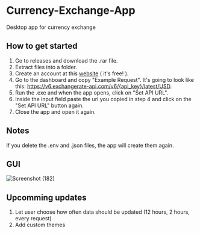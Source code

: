 # Currency-Exchange-App
 Desktop app for currency exchange

## How to get started
1. Go to releases and download the .rar file.
2. Extract files into a folder.
3. Create an account at this <a href="https://app.exchangerate-api.com">website</a> ( it's free! ).
4. Go to the dashboard and copy "Example Request". It's going to look like this: https://v6.exchangerate-api.com/v6/{api_key}/latest/USD.
5. Run the .exe and when the app opens, click on "Set API URL".
6. Inside the input field paste the url you copied in step 4 and click on the "Set API URL" button again.
7. Close the app and open it again.

## Notes
If you delete the .env and .json files, the app will create them again.

## GUI
![Screenshot (182)](https://github.com/user-attachments/assets/8d2b5a3c-ade6-43a3-8406-b9ec79741499)

## Upcomming updates
1. Let user choose how often data should be updated (12 hours, 2 hours, every request)
2. Add custom themes
